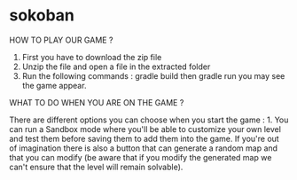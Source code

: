 # sokoban


HOW TO PLAY OUR GAME ? 

  1. First you have to download the zip file
  2. Unzip the file and open a file in the extracted folder
  3. Run the following commands : gradle build then gradle run you may see the game appear.

WHAT TO DO WHEN YOU ARE ON THE GAME ? 

  There are different options you can choose when you start the game :
      1. You can run a Sandbox mode where you'll be able to customize your own level and test them before saving them to add them into the game.
        If you're out of imagination there is also a button that can generate a random map and that you can modify (be aware that if you modify
        the generated map we can't ensure that the level will remain solvable).

